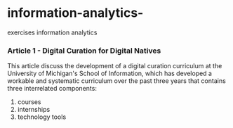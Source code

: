 # information-analytics-
exercises information analytics

### Article 1 - Digital Curation for Digital Natives

This article discuss the development of a digital curation curriculum at the University of Michigan's School of Information, which has developed a workable and systematic curriculum over the past three years that contains three interrelated components:

1. courses
2. internships
3. technology tools




